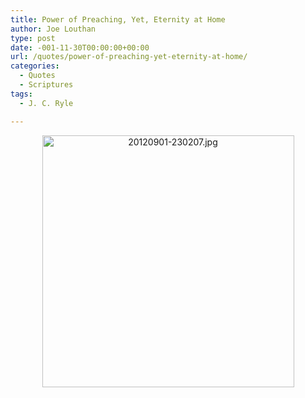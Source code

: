 ```yaml
---
title: Power of Preaching, Yet, Eternity at Home
author: Joe Louthan
type: post
date: -001-11-30T00:00:00+00:00
url: /quotes/power-of-preaching-yet-eternity-at-home/
categories:
  - Quotes
  - Scriptures
tags:
  - J. C. Ryle

---
```

<p style="text-align: center;">
  <a href="https://i0.wp.com/theologic.us/wp-content/uploads/2012/09/20120901-230207.jpg"><img class="size-full aligncenter" src="https://i0.wp.com/theologic.us/wp-content/uploads/2012/09/20120901-230207.jpg?resize=403%2C403" alt="20120901-230207.jpg" width="403" height="403" data-recalc-dims="1" /></a>
</p>